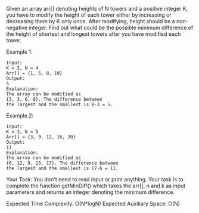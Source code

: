 Given an array arr[] denoting heights of N towers and a positive integer K, you have to modify the height of each tower either by increasing or decreasing them by K only once. After modifying, height should be a non-negative integer. 
Find out what could be the possible minimum difference of the height of shortest and longest towers after you have modified each tower.

Example 1:

```
Input:
K = 2, N = 4
Arr[] = {1, 5, 8, 10}
Output:
5
Explanation:
The array can be modified as 
{3, 3, 6, 8}. The difference between 
the largest and the smallest is 8-3 = 5.
```
Example 2:
```
Input:
K = 3, N = 5
Arr[] = {3, 9, 12, 16, 20}
Output:
11
Explanation:
The array can be modified as
{6, 12, 9, 13, 17}. The difference between 
the largest and the smallest is 17-6 = 11. 
```
Your Task:
You don't need to read input or print anything. Your task is to complete the function getMinDiff() which takes the arr[], n and k as input parameters and returns an integer denoting the minimum difference.

Expected Time Complexity: O(N*logN)
Expected Auxiliary Space: O(N)
